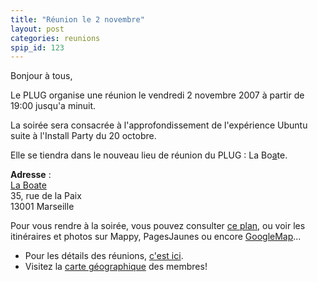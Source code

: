 ```yaml
---
title: "Réunion le 2 novembre"
layout: post
categories: reunions
spip_id: 123
---
```

Bonjour à tous,

Le PLUG organise une réunion le vendredi 2 novembre 2007 à partir de 19:00 jusqu'a minuit.

La soirée sera consacrée à l'approfondissement de l'expérience Ubuntu suite à l'Install Party du 20 octobre.

Elle se tiendra dans le nouveau lieu de réunion du PLUG : La Bo[a]()te.

<quote>**Adresse** :  
[La Boate](http://laboate.com/)  
35, rue de la Paix  
13001 Marseille</quote>

Pour vous rendre à la soirée, vous pouvez consulter [ce plan](http://laboate.com/images/plan-laboate.jpg), ou voir les itinéraires et photos sur Mappy, PagesJaunes ou encore [GoogleMap](http://maps.google.com/maps?q=35,%20rue%20de%20la%20Paix,%20Marseille,%2013001,%20France)...
- Pour les détails des réunions, [c'est ici](art2).
- Visitez la [carte géographique](http://plugfr.org/map/) des membres!
